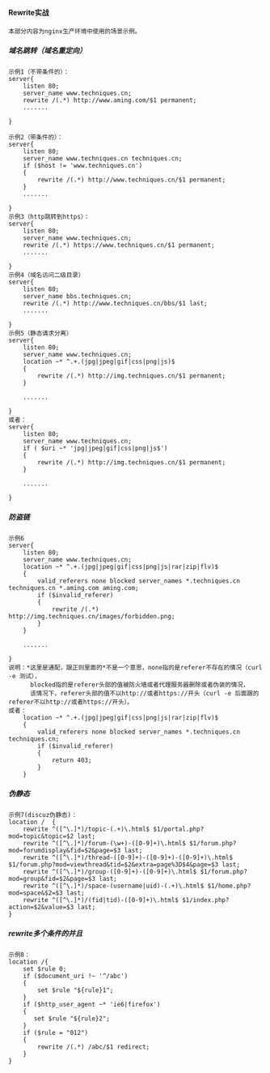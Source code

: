 #### Rewrite实战
    
    本部分内容为nginx生产环境中使用的场景示例。
    
##### 域名跳转（域名重定向）

    示例1（不带条件的）：
    server{
        listen 80;
        server_name www.techniques.cn;
        rewrite /(.*) http://www.aming.com/$1 permanent;
        .......
        
    }
    
    示例2（带条件的）：
    server{
        listen 80;
        server_name www.techniques.cn techniques.cn;
        if ($host != 'www.techniques.cn')
        {
            rewrite /(.*) http://www.techniques.cn/$1 permanent;
        }
        .......
        
    }
    示例3（http跳转到https）：
    server{
        listen 80;
        server_name www.techniques.cn;
        rewrite /(.*) https://www.techniques.cn/$1 permanent;
        .......
        
    }
    示例4（域名访问二级目录）
    server{
        listen 80;
        server_name bbs.techniques.cn;
        rewrite /(.*) http://www.techniques.cn/bbs/$1 last;
        .......
        
    }
    示例5（静态请求分离）
    server{
        listen 80;
        server_name www.techniques.cn;
        location ~* ^.+.(jpg|jpeg|gif|css|png|js)$
        {
            rewrite /(.*) http://img.techniques.cn/$1 permanent;
        }

        .......
        
    }
    或者：
    server{
        listen 80;
        server_name www.techniques.cn;
        if ( $uri ~* 'jpg|jpeg|gif|css|png|js$')
        {
            rewrite /(.*) http://img.techniques.cn/$1 permanent;
        }

        .......
        
    }
    
##### 防盗链

    示例6
    server{
        listen 80;
        server_name www.techniques.cn;
        location ~* ^.+.(jpg|jpeg|gif|css|png|js|rar|zip|flv)$
        {
            valid_referers none blocked server_names *.techniques.cn techniques.cn *.aming.com aming.com;
            if ($invalid_referer)
            {
                rewrite /(.*) http://img.techniques.cn/images/forbidden.png;
            }
        }

        .......
        
    }
    说明：*这里是通配，跟正则里面的*不是一个意思，none指的是referer不存在的情况（curl -e 测试），
          blocked指的是referer头部的值被防火墙或者代理服务器删除或者伪装的情况，
          该情况下，referer头部的值不以http://或者https://开头（curl -e 后面跟的referer不以http://或者https://开头）。
    或者：
        location ~* ^.+.(jpg|jpeg|gif|css|png|js|rar|zip|flv)$
        {
            valid_referers none blocked server_names *.techniques.cn techniques.cn;
            if ($invalid_referer)
            {
                return 403;
            }
        }
    

##### 伪静态

    示例7(discuz伪静态)：
    location /  {
        rewrite ^([^\.]*)/topic-(.+)\.html$ $1/portal.php?mod=topic&topic=$2 last;
        rewrite ^([^\.]*)/forum-(\w+)-([0-9]+)\.html$ $1/forum.php?mod=forumdisplay&fid=$2&page=$3 last;
        rewrite ^([^\.]*)/thread-([0-9]+)-([0-9]+)-([0-9]+)\.html$ $1/forum.php?mod=viewthread&tid=$2&extra=page%3D$4&page=$3 last;
        rewrite ^([^\.]*)/group-([0-9]+)-([0-9]+)\.html$ $1/forum.php?mod=group&fid=$2&page=$3 last;
        rewrite ^([^\.]*)/space-(username|uid)-(.+)\.html$ $1/home.php?mod=space&$2=$3 last;
        rewrite ^([^\.]*)/(fid|tid)-([0-9]+)\.html$ $1/index.php?action=$2&value=$3 last;
    }
    
##### rewrite多个条件的并且

    示例8：
    location /{
        set $rule 0;
        if ($document_uri !~ '^/abc')
        {
            set $rule "${rule}1";
        }
        if ($http_user_agent ~* 'ie6|firefox')
        {
           set $rule "${rule}2";
        }
        if ($rule = "012")
        {
            rewrite /(.*) /abc/$1 redirect;
        }
    }
    